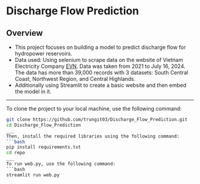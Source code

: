 # **Discharge Flow Prediction**
## Overview
* This project focuses on building a model to predict discharge flow for hydropower reservoirs.
* Data used: Using selenium to scrape data on the website of Vietnam Electricity Company [EVN](https://www.evn.com.vn/c3/thong-tin-ho-thuy-dien/Muc-nuoc-cac-ho-thuy-dien-117-123.aspx). Data was taken from 2021 to July 16, 2024. The data has more than 39,000 records with 3 datasets: South Central Coast, Northwest Region, and Central Highlands.
* Additionally using Streamlit to create a basic website and then embed the model in it.
___
To clone the project to your local machine, use the following command:
```bash
git clone https://github.com/trungit03/Discharge_Flow_Prediction.git
cd Discharge_Flow_Prediction
___
Then, install the required libraries using the following command:
```bash
pip install requirements.txt
cd repo
___
To run web.py, use the following command:
```bash
streamlit run web.py

